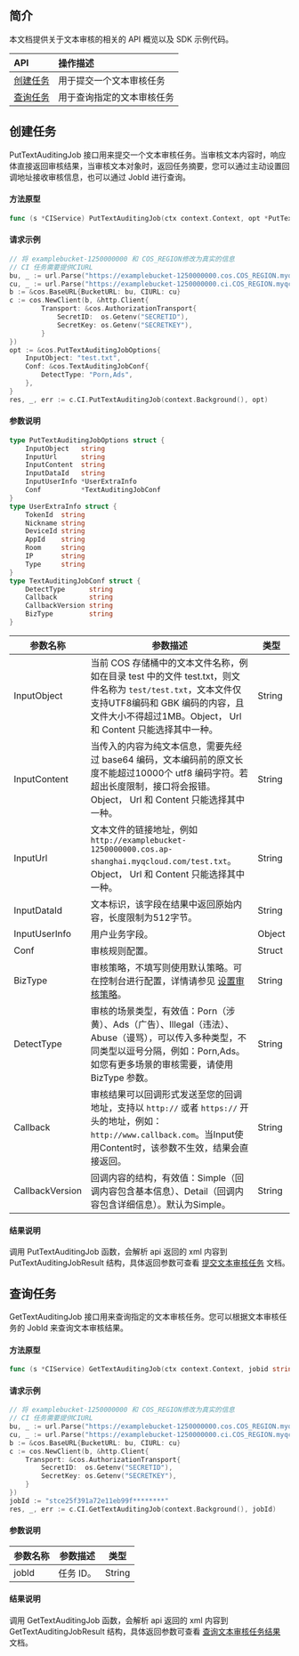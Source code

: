 
## 简介

本文档提供关于文本审核的相关的 API 概览以及 SDK 示例代码。

| API           |  操作描述               |
| :--------------- | :------------------ |
| [创建任务](https://cloud.tencent.com/document/product/436/56289) | 用于提交一个文本审核任务   |
| [查询任务](https://cloud.tencent.com/document/product/436/56288) | 用于查询指定的文本审核任务 |

## 创建任务

PutTextAuditingJob 接口用来提交一个文本审核任务。当审核文本内容时，响应体直接返回审核结果，当审核文本对象时，返回任务摘要，您可以通过主动设置回调地址接收审核信息，也可以通过 JobId 进行查询。

#### 方法原型

```go
func (s *CIService) PutTextAuditingJob(ctx context.Context, opt *PutTextAuditingJobOptions) (*PutTextAuditingJobResult, *Response, error)
```

#### 请求示例

```go
// 将 examplebucket-1250000000 和 COS_REGION修改为真实的信息
// CI 任务需要提供CIURL
bu, _ := url.Parse("https://examplebucket-1250000000.cos.COS_REGION.myqcloud.com")
cu, _ := url.Parse("https://examplebucket-1250000000.ci.COS_REGION.myqcloud.com")
b := &cos.BaseURL{BucketURL: bu, CIURL: cu}
c := cos.NewClient(b, &http.Client{
        Transport: &cos.AuthorizationTransport{
            SecretID:  os.Getenv("SECRETID"),
            SecretKey: os.Getenv("SECRETKEY"),
        }
})
opt := &cos.PutTextAuditingJobOptions{
    InputObject: "test.txt",
    Conf: &cos.TextAuditingJobConf{
        DetectType: "Porn,Ads",
    },
}
res, _, err := c.CI.PutTextAuditingJob(context.Background(), opt)
```

#### 参数说明

```go
type PutTextAuditingJobOptions struct {
    InputObject   string
    InputUrl      string
    InputContent  string
    InputDataId   string
    InputUserInfo *UserExtraInfo
    Conf          *TextAuditingJobConf
}
type UserExtraInfo struct {
	TokenId  string
	Nickname string
	DeviceId string
	AppId    string
	Room     string
	IP       string
	Type     string
}
type TextAuditingJobConf struct {
    DetectType      string
    Callback        string
    CallbackVersion string
    BizType         string
}
```

| 参数名称    | 参数描述                                                     | 类型   |
| ----------- | ------------------------------------------------------------ | ------ |
| InputObject  | 当前 COS 存储桶中的文本文件名称，例如在目录 test 中的文件 test.txt，则文件名称为 `test/test.txt`，文本文件仅支持UTF8编码和 GBK 编码的内容，且文件大小不得超过1MB。Object， Url 和 Content 只能选择其中一种。 | String |
| InputContent | 当传入的内容为纯文本信息，需要先经过 base64 编码，文本编码前的原文长度不能超过10000个 utf8 编码字符。若超出长度限制，接口将会报错。Object， Url 和 Content 只能选择其中一种。 | String |
| InputUrl     | 文本文件的链接地址，例如 `http://examplebucket-1250000000.cos.ap-shanghai.myqcloud.com/test.txt`。Object， Url 和 Content 只能选择其中一种。 | String |
| InputDataId  | 文本标识，该字段在结果中返回原始内容，长度限制为512字节。 | String |
| InputUserInfo | 用户业务字段。 | Object |
| Conf         | 审核规则配置。                                               | Struct |
| BizType      | 审核策略，不填写则使用默认策略。可在控制台进行配置，详情请参见 [设置审核策略](https://cloud.tencent.com/document/product/436/55206)。 | String |
| DetectType   | 审核的场景类型，有效值：Porn（涉黄）、Ads（广告）、Illegal（违法）、Abuse（谩骂），可以传入多种类型，不同类型以逗号分隔，例如：Porn,Ads。如您有更多场景的审核需要，请使用 BizType 参数。 | String |
| Callback     | 审核结果可以回调形式发送至您的回调地址，支持以 `http://` 或者 `https://` 开头的地址，例如：`http://www.callback.com`。当Input使用Content时，该参数不生效，结果会直接返回。 | String |
| CallbackVersion | 回调内容的结构，有效值：Simple（回调内容包含基本信息）、Detail（回调内容包含详细信息）。默认为Simple。 | String |

#### 结果说明

调用 PutTextAuditingJob 函数，会解析 api 返回的 xml 内容到 PutTextAuditingJobResult 结构，具体返回参数可查看 [提交文本审核任务](https://cloud.tencent.com/document/product/436/56289) 文档。


## 查询任务

GetTextAuditingJob 接口用来查询指定的文本审核任务。您可以根据文本审核任务的 JobId 来查询文本审核结果。

#### 方法原型

```go
func (s *CIService) GetTextAuditingJob(ctx context.Context, jobid string) (*GetTextAuditingJobResult, *Response, error)
```

#### 请求示例

```go
// 将 examplebucket-1250000000 和 COS_REGION修改为真实的信息
// CI 任务需要提供CIURL
bu, _ := url.Parse("https://examplebucket-1250000000.cos.COS_REGION.myqcloud.com")
cu, _ := url.Parse("https://examplebucket-1250000000.ci.COS_REGION.myqcloud.com")
b := &cos.BaseURL{BucketURL: bu, CIURL: cu}
c := cos.NewClient(b, &http.Client{
    Transport: &cos.AuthorizationTransport{
        SecretID:  os.Getenv("SECRETID"),
        SecretKey: os.Getenv("SECRETKEY"),
    }
})
jobId := "stce25f391a72e11eb99f********"
res, _, err := c.CI.GetTextAuditingJob(context.Background(), jobId)
```

#### 参数说明

| 参数名称 | 参数描述 | 类型   |
| -------- | -------- | ------ |
| jobId    | 任务 ID。   | String |

#### 结果说明

调用 GetTextAuditingJob 函数，会解析 api 返回的 xml 内容到 GetTextAuditingJobResult 结构，具体返回参数可查看 [查询文本审核任务结果](https://cloud.tencent.com/document/product/436/56288) 文档。
